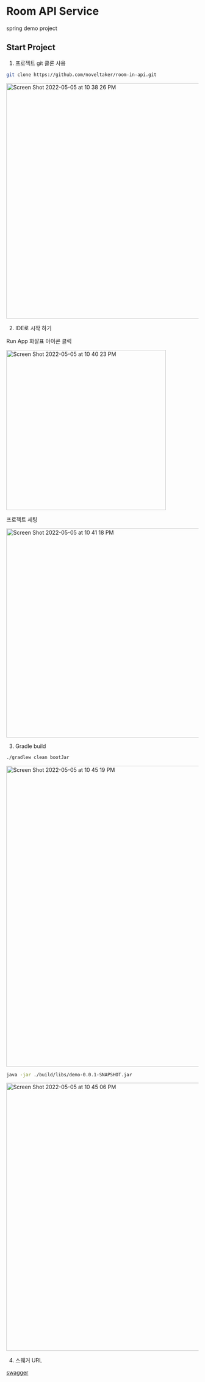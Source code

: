 # Room API Service

spring demo project

## Start Project 


1. 프로젝트 git 클론 사용

```bash
git clone https://github.com/noveltaker/room-in-api.git
```
<img width="615" alt="Screen Shot 2022-05-05 at 10 38 26 PM" src="https://user-images.githubusercontent.com/53357210/166935489-a0b835e5-6b8c-45b5-9167-363f7e519e5f.png">

2. IDE로 시작 하기 

Run App 화살표 아이콘 클릭

<img width="418" alt="Screen Shot 2022-05-05 at 10 40 23 PM" src="https://user-images.githubusercontent.com/53357210/166935711-45bc9771-62d6-4503-88e6-8ca4b27846a6.png">

프로젝트 세팅 

<img width="546" alt="Screen Shot 2022-05-05 at 10 41 18 PM" src="https://user-images.githubusercontent.com/53357210/166935936-c6444206-19f8-45b4-9d1d-5eecbbfc5209.png">


3. Gradle build

```bash
./gradlew clean bootJar
```

<img width="786" alt="Screen Shot 2022-05-05 at 10 45 19 PM" src="https://user-images.githubusercontent.com/53357210/166936769-6c653474-b669-48fb-a2f5-74228ee41b37.png">

```bash
java -jar ./build/libs/demo-0.0.1-SNAPSHOT.jar
```

<img width="700" alt="Screen Shot 2022-05-05 at 10 45 06 PM" src="https://user-images.githubusercontent.com/53357210/166936784-3f0e1923-bed6-48a1-a6f5-0e65e7f2e7c9.png">



4. 스웨거 URL 

[swagger](http://localhost:8080/swagger-ui/index.html)
